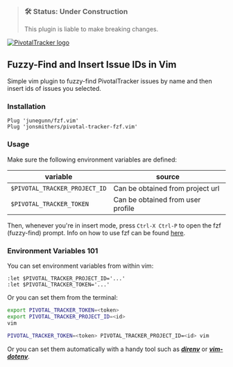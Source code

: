 > ### 🛠 Status: Under Construction
> This plugin is liable to make breaking changes.

[![PivotalTracker logo](https://assets.pivotaltracker.com/marketing_assets/shared_home/tracker-4679313e699d9ba696371344953de96c81d207d967a43f121d353391c81c9ba7.svg)](https://pivotaltracker.com)

## Fuzzy-Find and Insert Issue IDs in Vim

Simple vim plugin to fuzzy-find PivotalTracker issues by name and then insert
ids of issues you selected.

### Installation

```vim
Plug 'junegunn/fzf.vim'
Plug 'jonsmithers/pivotal-tracker-fzf.vim'
```

### Usage


Make sure the following environment variables are defined:

| variable                      | source                            |
| ---                           | ---                               |
| `$PIVOTAL_TRACKER_PROJECT_ID` | Can be obtained from project url  |
| `$PIVOTAL_TRACKER_TOKEN`      | Can be obtained from user profile |

Then, whenever you're in insert mode, press `Ctrl-X Ctrl-P` to open the fzf
(fuzzy-find) prompt. Info on how to use fzf can be found
[here](https://github.com/junegunn/fzf#using-the-finder).

### Environment Variables 101

You can set environment variables from within vim:

```vim
:let $PIVOTAL_TRACKER_PROJECT_ID='...'
:let $PIVOTAL_TRACKER_TOKEN='...'
```

Or you can set them from the terminal:

```bash
export PIVOTAL_TRACKER_TOKEN=<token>
export PIVOTAL_TRACKER_PROJECT_ID=<id>
vim
```

```bash
PIVOTAL_TRACKER_TOKEN=<token> PIVOTAL_TRACKER_PROJECT_ID=<id> vim
```

Or you can set them automatically with a handy tool such as
[***direnv***](https://direnv.net/) or
[***vim-dotenv***](https://github.com/tpope/vim-dotenv).
